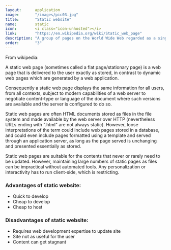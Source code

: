 ```yaml
---
layout:      application
image:       "/images/pic03.jpg"
title:       "Static website"
name:        static
icon:        <i class="icon-unhosted"></i>
link:        "https://en.wikipedia.org/wiki/Static_web_page"
description: "A group of pages on the World Wide Web regarded as a single entity"
order:       "3"
---
```


From wikipedia:

A static web page (sometimes called a flat page/stationary page) is a web page that is delivered to the user exactly as stored, in contrast to dynamic web pages which are generated by a web application.

Consequently a static web page displays the same information for all users, from all contexts, subject to modern capabilities of a web server to negotiate content-type or language of the document where such versions are available and the server is configured to do so.

Static web pages are often HTML documents stored as files in the file system and made available by the web server over HTTP (nevertheless URLs ending with ".html" are not always static). However, loose interpretations of the term could include web pages stored in a database, and could even include pages formatted using a template and served through an application server, as long as the page served is unchanging and presented essentially as stored.

Static web pages are suitable for the contents that never or rarely need to be updated. However, maintaining large numbers of static pages as files can be impractical without automated tools. Any personalization or interactivity has to run client-side, which is restricting.

### Advantages of static website:

 - Quick to develop
 - Cheap to develop
 - Cheap to host


### Disadvantages of static website:

 - Requires web development expertise to update site
 - Site not as useful for the user
 - Content can get stagnant

